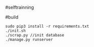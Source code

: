 #selftrainning

#build
```
sudo pip3 install -r requirements.txt
./init.sh
./scrap.py //init database
./manage.py runserver 
```
